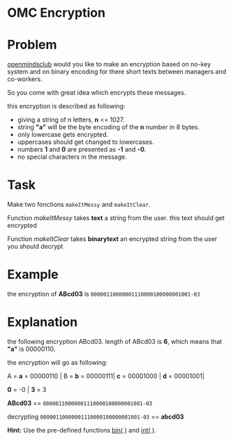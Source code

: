 # OMC Encryption

# Problem
[openmindsclub](https://openlmindsclub.com) would you like to make an encryption based on no-key system and on binary encoding for there short texts between managers and co-workers.

So you come with great idea which encrypts these messages.

this encryption is described as following:
- giving a string of n letters, **n** <= 1027.
- string **"a"** will be the byte encoding of the **n** number in 8 bytes.
- only lowercase gets encrypted.
- uppercases should get changed to lowercases.
- numbers **1** and **0** are presented as **-1** and **-0**.
- no special characters in the message.
# Task
Make two fonctions `makeItMessy` and `makeItClear`.

Function *makeItMessy* takes **text** a string from the user. this text should get encrypted

Function *makeItClear* takes **binarytext** an encrypted string from the user you should decrypt
# Example
the encryption of  **ABcd03** is  `00000110000001110000100000001001-03`
# Explanation
the following encryption ABcd03. length of ABcd03 is **6**, which means that **"a"** is 00000110.

the encryption will go as following:

 A = **a** = 00000110 | B = **b** = 00000111| **c** = 00001000 | **d** = 00001001|
 
 **0** = -0 | **3** = 3

**ABcd03** == `00000110000001110000100000001001-03`

decrypting `00000110000001110000100000001001-03` == **abcd03**


**Hint:** Use the pre-defined functions [bin( )](https://www.programiz.com/python-programming/methods/built-in/bin) and [int( )](https://www.datacamp.com/community/tutorials/python-data-type-conversion).
